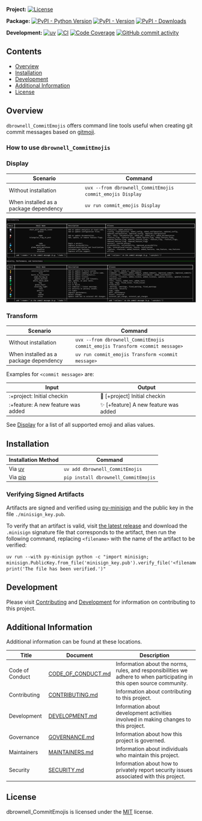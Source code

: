 **Project:**
[![License](https://img.shields.io/github/license/davidbrownell/dbrownell_CommitEmojis?color=dark-green)](https://github.com/davidbrownell/dbrownell_CommitEmojis/blob/master/LICENSE)

**Package:**
[![PyPI - Python Version](https://img.shields.io/pypi/pyversions/dbrownell_CommitEmojis?color=dark-green)](https://pypi.org/project/dbrownell_CommitEmojis/)
[![PyPI - Version](https://img.shields.io/pypi/v/dbrownell_CommitEmojis?color=dark-green)](https://pypi.org/project/dbrownell_CommitEmojis/)
[![PyPI - Downloads](https://img.shields.io/pypi/dm/dbrownell_CommitEmojis)](https://pypistats.org/packages/dbrownell-commitemojis)

**Development:**
[![uv](https://img.shields.io/endpoint?url=https://raw.githubusercontent.com/astral-sh/uv/main/assets/badge/v0.json)](https://github.com/astral-sh/uv)
[![CI](https://github.com/davidbrownell/dbrownell_CommitEmojis/actions/workflows/CICD.yml/badge.svg)](https://github.com/davidbrownell/dbrownell_CommitEmojis/actions/workflows/CICD.yml)
[![Code Coverage](https://img.shields.io/endpoint?url=https://gist.githubusercontent.com/davidbrownell/f15146b1b8fdc0a5d45ac0eb786a84f7/raw/dbrownell_CommitEmojis_code_coverage.json)](https://github.com/davidbrownell/dbrownell_CommitEmojis/actions)
[![GitHub commit activity](https://img.shields.io/github/commit-activity/y/davidbrownell/dbrownell_CommitEmojis?color=dark-green)](https://github.com/davidbrownell/dbrownell_CommitEmojis/commits/main/)

<!-- Content above this delimiter will be copied to the generated README.md file. DO NOT REMOVE THIS COMMENT, as it will cause regeneration to fail. -->

## Contents
- [Overview](#overview)
- [Installation](#installation)
- [Development](#development)
- [Additional Information](#additional-information)
- [License](#license)

## Overview
`dbrownell_CommitEmojis` offers command line tools useful when creating git commit messages based on [gitmoji](https://gitmoji.dev/).

### How to use `dbrownell_CommitEmojis`

### Display

| Scenario | Command |
| --- | --- |
| Without installation | `uvx --from dbrownell_CommitEmojis commit_emojis Display` |
| When installed as a package dependency | `uv run commit_emojis Display` |

![Display screenshot](https://github.com/davidbrownell/dbrownell_CommitEmojis/blob/main/.github/Images/Display.png)

### Transform

| Scenario | Command |
| --- | --- |
| Without installation | `uvx --from dbrownell_CommitEmojis commit_emojis Transform <commit message>` |
| When installed as a package dependency | `uv run commit_emojis Transform <commit message> ` |

Examples for `<commit message>` are:

| Input | Output |
| --- | --- |
| :+project: Initial checkin | 🎉 [+project] Initial checkin |
| :+feature: A new feature was added | ✨ [+feature] A new feature was added |

See [Display](#display) for a list of all supported emoji and alias values.

<!-- Content below this delimiter will be copied to the generated README.md file. DO NOT REMOVE THIS COMMENT, as it will cause regeneration to fail. -->

## Installation

| Installation Method | Command |
| --- | --- |
| Via [uv](https://github.com/astral-sh/uv) | `uv add dbrownell_CommitEmojis` |
| Via [pip](https://pip.pypa.io/en/stable/) | `pip install dbrownell_CommitEmojis` |

### Verifying Signed Artifacts
Artifacts are signed and verified using [py-minisign](https://github.com/x13a/py-minisign) and the public key in the file `./minisign_key.pub`.

To verify that an artifact is valid, visit [the latest release](https://github.com/davidbrownell/dbrownell_CommitEmojis/releases/latest) and download the `.minisign` signature file that corresponds to the artifact, then run the following command, replacing `<filename>` with the name of the artifact to be verified:

```shell
uv run --with py-minisign python -c "import minisign; minisign.PublicKey.from_file('minisign_key.pub').verify_file('<filename>'); print('The file has been verified.')"
```

## Development
Please visit [Contributing](https://github.com/davidbrownell/dbrownell_CommitEmojis/blob/main/CONTRIBUTING.md) and [Development](https://github.com/davidbrownell/dbrownell_CommitEmojis/blob/main/DEVELOPMENT.md) for information on contributing to this project.

## Additional Information
Additional information can be found at these locations.

| Title | Document | Description |
| --- | --- | --- |
| Code of Conduct | [CODE_OF_CONDUCT.md](https://github.com/davidbrownell/dbrownell_CommitEmojis/blob/main/CODE_OF_CONDUCT.md) | Information about the norms, rules, and responsibilities we adhere to when participating in this open source community. |
| Contributing | [CONTRIBUTING.md](https://github.com/davidbrownell/dbrownell_CommitEmojis/blob/main/CONTRIBUTING.md) | Information about contributing to this project. |
| Development | [DEVELOPMENT.md](https://github.com/davidbrownell/dbrownell_CommitEmojis/blob/main/DEVELOPMENT.md) | Information about development activities involved in making changes to this project. |
| Governance | [GOVERNANCE.md](https://github.com/davidbrownell/dbrownell_CommitEmojis/blob/main/GOVERNANCE.md) | Information about how this project is governed. |
| Maintainers | [MAINTAINERS.md](https://github.com/davidbrownell/dbrownell_CommitEmojis/blob/main/MAINTAINERS.md) | Information about individuals who maintain this project. |
| Security | [SECURITY.md](https://github.com/davidbrownell/dbrownell_CommitEmojis/blob/main/SECURITY.md) | Information about how to privately report security issues associated with this project. |

## License
dbrownell_CommitEmojis is licensed under the <a href="https://choosealicense.com/licenses/MIT/" target="_blank">MIT</a> license.
